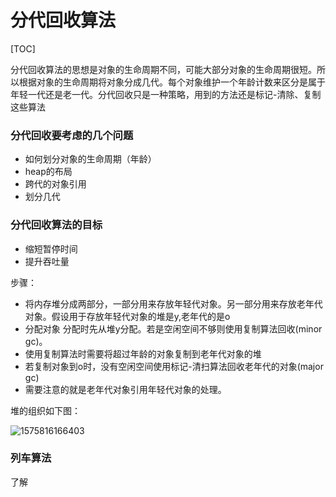 # 分代回收算法

[TOC]

分代回收算法的思想是对象的生命周期不同，可能大部分对象的生命周期很短。所以根据对象的生命周期将对象分成几代。每个对象维护一个年龄计数来区分是属于年轻一代还是老一代。分代回收只是一种策略，用到的方法还是标记-清除、复制这些算法



### 分代回收要考虑的几个问题

* 如何划分对象的生命周期（年龄）
* heap的布局
* 跨代的对象引用
* 划分几代



### 分代回收算法的目标

* 缩短暂停时间
* 提升吞吐量



步骤：

* 将内存堆分成两部分，一部分用来存放年轻代对象。另一部分用来存放老年代对象。假设用于存放年轻代对象的堆是y,老年代的是o
* 分配对象 分配时先从堆y分配。若是空闲空间不够则使用复制算法回收(minor gc)。
* 使用复制算法时需要将超过年龄的对象复制到老年代对象的堆
* 若复制对象到o时，没有空闲空间使用标记-清扫算法回收老年代的对象(major gc)
* 需要注意的就是老年代对象引用年轻代对象的处理。

堆的组织如下图：

![1575816166403](E:\doc\GC\assets\1575816166403.png)

### 列车算法

了解

